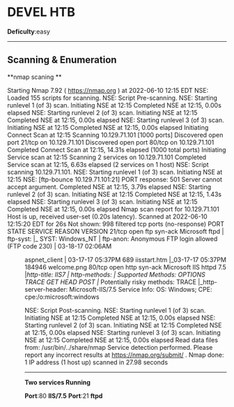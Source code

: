 

# DEVEL HTB 

**Deficulty**:easy 

***************************
## Scanning & Enumeration

**nmap scaning **

Starting Nmap 7.92 ( https://nmap.org ) at 2022-06-10 12:15 EDT
NSE: Loaded 155 scripts for scanning.
NSE: Script Pre-scanning.
NSE: Starting runlevel 1 (of 3) scan.
Initiating NSE at 12:15
Completed NSE at 12:15, 0.00s elapsed
NSE: Starting runlevel 2 (of 3) scan.
Initiating NSE at 12:15
Completed NSE at 12:15, 0.00s elapsed
NSE: Starting runlevel 3 (of 3) scan.
Initiating NSE at 12:15
Completed NSE at 12:15, 0.00s elapsed
Initiating Connect Scan at 12:15
Scanning 10.129.71.101 [1000 ports]
Discovered open port 21/tcp on 10.129.71.101
Discovered open port 80/tcp on 10.129.71.101
Completed Connect Scan at 12:15, 14.31s elapsed (1000 total ports)
Initiating Service scan at 12:15
Scanning 2 services on 10.129.71.101
Completed Service scan at 12:15, 6.63s elapsed (2 services on 1 host)
NSE: Script scanning 10.129.71.101.
NSE: Starting runlevel 1 (of 3) scan.
Initiating NSE at 12:15
NSE: [ftp-bounce 10.129.71.101:21] PORT response: 501 Server cannot accept argument.
Completed NSE at 12:15, 3.79s elapsed
NSE: Starting runlevel 2 (of 3) scan.
Initiating NSE at 12:15
Completed NSE at 12:15, 1.43s elapsed
NSE: Starting runlevel 3 (of 3) scan.
Initiating NSE at 12:15
Completed NSE at 12:15, 0.00s elapsed
Nmap scan report for 10.129.71.101
Host is up, received user-set (0.20s latency).
Scanned at 2022-06-10 12:15:20 EDT for 26s
Not shown: 998 filtered tcp ports (no-response)
PORT   STATE SERVICE REASON  VERSION
21/tcp open  ftp     syn-ack Microsoft ftpd
| ftp-syst: 
|_  SYST: Windows_NT
| ftp-anon: Anonymous FTP login allowed (FTP code 230)
| 03-18-17  02:06AM       <DIR>          aspnet_client
| 03-17-17  05:37PM                  689 iisstart.htm
|_03-17-17  05:37PM               184946 welcome.png
80/tcp open  http    syn-ack Microsoft IIS httpd 7.5
|_http-title: IIS7
| http-methods: 
|   Supported Methods: OPTIONS TRACE GET HEAD POST
|_  Potentially risky methods: TRACE
|_http-server-header: Microsoft-IIS/7.5
Service Info: OS: Windows; CPE: cpe:/o:microsoft:windows

NSE: Script Post-scanning.
NSE: Starting runlevel 1 (of 3) scan.
Initiating NSE at 12:15
Completed NSE at 12:15, 0.00s elapsed
NSE: Starting runlevel 2 (of 3) scan.
Initiating NSE at 12:15
Completed NSE at 12:15, 0.00s elapsed
NSE: Starting runlevel 3 (of 3) scan.
Initiating NSE at 12:15
Completed NSE at 12:15, 0.00s elapsed
Read data files from: /usr/bin/../share/nmap
Service detection performed. Please report any incorrect results at https://nmap.org/submit/ .
Nmap done: 1 IP address (1 host up) scanned in 27.98 seconds
***********************
**Two services Running**

**Port**:80 **IIS/7.5**
**Port**:21 **ftpd**

